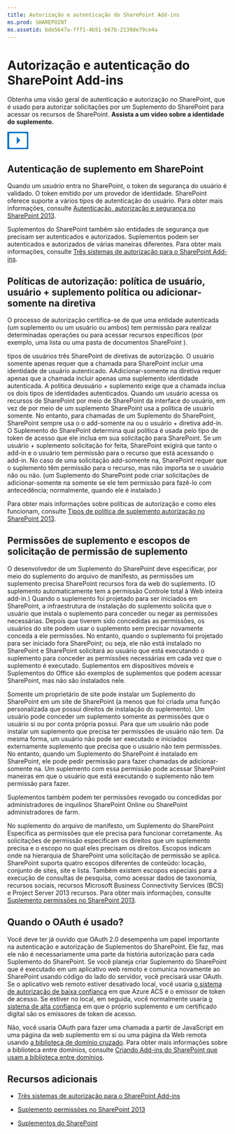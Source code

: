 ```yaml
---
title: Autorização e autenticação do SharePoint Add-ins
ms.prod: SHAREPOINT
ms.assetid: bde5647a-fff1-4b51-b67b-2139de79ce4a
---
```



# Autorização e autenticação do SharePoint Add-ins
Obtenha uma visão geral de autenticação e autorização no SharePoint, que é usado para autorizar solicitações por um Suplemento do SharePoint para acessar os recursos de SharePoint.
**Assista a um vídeo sobre a identidade do suplemento.**

  
    
    

  
    
    
![Videos](images/mod_icon_video.png)
  
    
    

  
    
    

  
    
    

## Autenticação de suplemento em SharePoint
<a name="AuthN"> </a>

Quando um  *usuário*  entra no SharePoint, o token de segurança do usuário é validado. O token emitido por um provedor de identidade. SharePoint oferece suporte a vários tipos de autenticação do usuário. Para obter mais informações, consulte [Autenticação, autorização e segurança no SharePoint 2013](http://msdn.microsoft.com/library/8734790c-eb75-4d78-9604-7cc23b33b693%28Office.15%29.aspx).
  
    
    
Suplementos do SharePoint também são entidades de segurança que precisam ser autenticados e autorizados. Suplementos podem ser autenticados e autorizados de várias maneiras diferentes. Para obter mais informações, consulte  [Três sistemas de autorização para o SharePoint Add-ins](three-authorization-systems-for-sharepoint-add-ins.md).
  
    
    

## Políticas de autorização: política de usuário, usuário + suplemento política ou adicionar-somente na diretiva
<a name="AuthZ"> </a>

O processo de autorização certifica-se de que uma entidade autenticada (um suplemento ou um usuário ou ambos) tem permissão para realizar determinadas operações ou para acessar recursos específicos (por exemplo, uma lista ou uma pasta de documentos SharePoint ).
  
    
    
tipos de usuários três SharePoint de diretivas de autorização. O usuário somente apenas requer que a chamada para SharePoint incluir uma identidade de usuário autenticado. AAdicionar-somente na diretiva requer apenas que a chamada incluir apenas uma suplemento identidade autenticada. A política deusuário + suplemento exige que a chamada inclua os dois tipos de identidades autenticados. Quando um usuário acessa os recursos de SharePoint por meio de SharePoint da interface do usuário, em vez de por meio de um suplemento SharePoint usa a política de usuário somente. No entanto, para chamadas de um Suplemento do SharePoint, SharePoint sempre usa o o add-somente na ou o usuário + diretiva add-in. O Suplemento do SharePoint determina qual política é usada pelo tipo de token de acesso que ele inclua em sua solicitação para SharePoint. Se um usuário + suplemento solicitação for feita, SharePoint exigirá que tanto o add-in e o usuário tem permissão para o recurso que está acessando o add-in. No caso de uma solicitação add-somente na, SharePoint requer que o suplemento têm permissão para o recurso, mas não importa se o usuário não ou não. (um Suplemento do SharePoint pode criar solicitações de adicionar-somente na somente se ele tem permissão para fazê-lo com antecedência; normalmente, quando ele é instalado.)
  
    
    
Para obter mais informações sobre políticas de autorização e como eles funcionam, consulte  [Tipos de política de suplemento autorização no SharePoint 2013](add-in-authorization-policy-types-in-sharepoint-2013.md).
  
    
    

## Permissões de suplemento e escopos de solicitação de permissão de suplemento
<a name="Permissions"> </a>

O desenvolvedor de um Suplemento do SharePoint deve especificar, por meio do suplemento do arquivo de manifesto, as permissões um suplemento precisa SharePoint recursos fora da web do suplemento. (O suplemento automaticamente tem a permissão Controle total à Web inteira add-in.) Quando o suplemento foi projetado para ser iniciados em SharePoint, a infraestrutura de instalação do suplemento solicita que o usuário que instala o suplemento para conceder ou negar as permissões necessárias. Depois que tiverem sido concedidas as permissões, os usuários do site podem usar o suplemento sem precisar novamente conceda a ele permissões. No entanto, quando o suplemento foi projetado para ser iniciado fora SharePoint; ou seja, ele não está instalado no SharePoint e SharePoint solicitará ao usuário que está executando o suplemento para conceder as permissões necessárias em cada vez que o suplemento é executado. Suplementos em dispositivos móveis e Suplementos do Office são exemplos de suplementos que podem acessar SharePoint, mas não são instalados nele.
  
    
    
Somente um proprietário de site pode instalar um Suplemento do SharePoint em um site de SharePoint (a menos que foi criada uma função personalizada que possui direitos de instalação do suplemento). Um usuário pode conceder um suplemento somente as permissões que o usuário si ou por conta própria possui. Para que um usuário não pode instalar um suplemento que precisa ter permissões de usuário não tem. Da mesma forma, um usuário não pode ser executado e iniciados externamente suplemento que precisa que o usuário não tem permissões. No entanto, quando um Suplemento do SharePoint é instalado em SharePoint, ele pode pedir permissão para fazer chamadas de adicionar-somente na. Um suplemento com essa permissão pode acessar SharePoint maneiras em que o usuário que está executando o suplemento não tem permissão para fazer.
  
    
    
Suplementos também podem ter permissões revogado ou concedidas por administradores de inquilinos SharePoint Online ou SharePoint administradores de farm.
  
    
    
No suplemento do arquivo de manifesto, um Suplemento do SharePoint Especifica as permissões que ele precisa para funcionar corretamente. As solicitações de permissão especificam os direitos que um suplemento precisa e o escopo no qual eles precisam os direitos. Escopos indicam onde na hierarquia de SharePoint uma solicitação de permissão se aplica. SharePoint suporta quatro escopos diferentes de conteúdo: locação, conjunto de sites, site e lista. Também existem escopos especiais para a execução de consultas de pesquisa, como acessar dados de taxonomia, recursos sociais, recursos Microsoft Business Connectivity Services (BCS) e Project Server 2013 recursos. Para obter mais informações, consulte  [Suplemento permissões no SharePoint 2013](add-in-permissions-in-sharepoint-2013.md).
  
    
    

## Quando o OAuth é usado?
<a name="FileName_uniquekeyword4"> </a>

Você deve ter já ouvido que OAuth 2.0 desempenha um papel importante na autenticação e autorização de Suplementos do SharePoint. Ele faz, mas ele não é necessariamente uma parte da história autorização para cada Suplemento do SharePoint. Se você planeja criar Suplemento do SharePoint que é executado em um aplicativo web remoto e comunica novamente ao SharePoint usando código do lado do servidor, você precisará usar OAuth. Se o aplicativo web remoto estiver desativado local, você usaria  [o sistema de autorização de baixa confiança](creating-sharepoint-add-ins-that-use-low-trust-authorization.md) em que Azure ACS é o emissor de token de acesso. Se estiver no local, em seguida, você normalmente usaria [o sistema de alta confiança](creating-sharepoint-add-ins-that-use-high-trust-authorization.md) em que o próprio suplemento e um certificado digital são os emissores de token de acesso.
  
    
    
Não, você usaria OAuth para fazer uma chamada a partir de JavaScript em uma página da web suplemento em si ou uma página da Web remota usando  [a biblioteca de domínio cruzado](creating-sharepoint-add-ins-that-use-the-cross-domain-library.md). Para obter mais informações sobre a biblioteca entre domínios, consulte  [Criando Add-ins do SharePoint que usam a biblioteca entre domínios](creating-sharepoint-add-ins-that-use-the-cross-domain-library.md).
  
    
    

## Recursos adicionais
<a name="Filename_AdditionalResources"> </a>


-  [Três sistemas de autorização para o SharePoint Add-ins](three-authorization-systems-for-sharepoint-add-ins.md)
    
  
-  [Suplemento permissões no SharePoint 2013](add-in-permissions-in-sharepoint-2013.md)
    
  
-  [Suplementos do SharePoint](sharepoint-add-ins.md)
    
  

